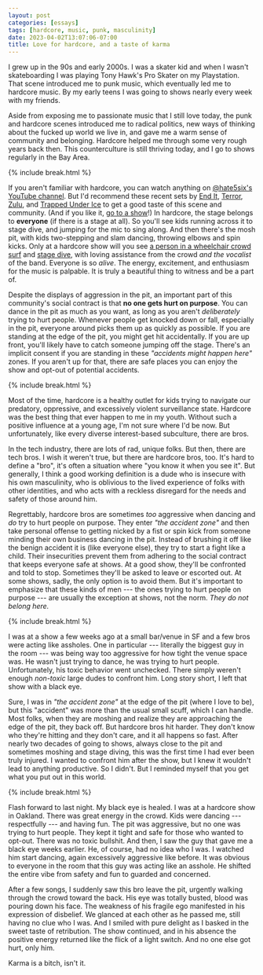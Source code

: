 ```yaml
---
layout: post
categories: [essays]
tags: [hardcore, music, punk, masculinity]
date: 2023-04-02T13:07:06-07:00
title: Love for hardcore, and a taste of karma
---
```


I grew up in the 90s and early 2000s. I was a skater kid and when I wasn't skateboarding I was playing Tony Hawk's Pro Skater on my Playstation. That scene introduced me to punk music, which eventually led me to hardcore music. By my early teens I was going to shows nearly every week with my friends.

<!--excerpt-->

Aside from exposing me to passionate music that I still love today, the punk and hardcore scenes introduced me to radical politics, new ways of thinking about the fucked up world we live in, and gave me a warm sense of community and belonging. Hardcore helped me through some very rough years back then. This counterculture is still thriving today, and I go to shows regularly in the Bay Area.

{% include break.html %}

If you aren't familiar with hardcore, you can watch anything on [@hate5six's YouTube channel](https://www.youtube.com/user/hate5six). But I'd recommend these recent sets by [End It](https://www.youtube.com/watch?v=Wk4V1JzbryM), [Terror](https://www.youtube.com/watch?v=hz7csuwPrEo), [Zulu](https://www.youtube.com/watch?v=ggk41xAdEMQ), and [Trapped Under Ice](https://www.youtube.com/watch?v=cCR4N87jPnY) to get a good taste of this scene and community. (And if you like it, [go to a show](https://www.youtube.com/shorts/cEUYJ3FVbjk)!) In hardcore, the stage belongs to **everyone** (if there is a stage at all). So you'll see kids running across it to stage dive, and jumping for the mic to sing along. And then there's the mosh pit, with kids two-stepping and slam dancing, throwing elbows and spin kicks. Only at a hardcore show will you see [a person in a wheelchair crowd surf](https://www.youtube.com/shorts/M_tIsCn9qHs) and [stage dive](https://www.youtube.com/watch?v=V8rRnsNchYY&t=27s), with loving assistance from the crowd _and the vocalist_ of the band. Everyone is so _alive_. The energy, excitement, and enthusiasm for the music is palpable. It is truly a beautiful thing to witness and be a part of.

Despite the displays of aggression in the pit, an important part of this community's social contract is that **no one gets hurt on purpose**. You can dance in the pit as much as you want, as long as you aren't _deliberately_ trying to hurt people. Whenever people get knocked down or fall, especially in the pit, everyone around picks them up as quickly as possible. If you are standing at the edge of the pit, you might get hit accidentally. If you are up front, you'll likely have to catch someone jumping off the stage. There's an implicit consent if you are standing in these _"accidents might happen here"_ zones. If you aren't up for that, there are safe places you can enjoy the show and opt-out of potential accidents.

{% include break.html %}

Most of the time, hardcore is a healthy outlet for kids trying to navigate our predatory, oppressive, and excessively violent surveillance state. Hardcore was the best thing that ever happen to me in my youth. Without such a positive influence at a young age, I'm not sure where I'd be now. But unfortunately, like every diverse interest-based subculture, there are bros.

In the tech industry, there are lots of rad, unique folks. But then, there are tech bros. I wish it weren't true, but there are hardcore bros, too. It's hard to define a "bro", it's often a situation where "you know it when you see it". But generally, I think a good working definition is a dude who is insecure with his own masculinity, who is oblivious to the lived experience of folks with other identities, and who acts with a reckless disregard for the needs and safety of those around him.

Regrettably, hardcore bros are sometimes _too_ aggressive when dancing and _do_ try to hurt people on purpose. They enter _"the accident zone"_ and then take personal offense to getting nicked by a fist or spin kick from someone minding their own business dancing in the pit. Instead of brushing it off like the benign accident it is (like everyone else), they try to start a fight like a child. Their insecurities prevent them from adhering to the social contract that keeps everyone safe at shows. At a good show, they'll be confronted and told to stop. Sometimes they'll be asked to leave or escorted out. At some shows, sadly, the only option is to avoid them. But it's important to emphasize that these kinds of men --- the ones trying to hurt people on purpose --- are usually the exception at shows, not the norm. _They do not belong here._

{% include break.html %}

I was at a show a few weeks ago at a small bar/venue in SF and a few bros were acting like assholes. One in particular --- literally the biggest guy in the room --- was being way too aggressive for how tight the venue space was. He wasn't just trying to dance, he was trying to hurt people. Unfortunately, his toxic behavior went unchecked. There simply weren't enough _non-toxic_ large dudes to confront him. Long story short, I left that show with a black eye.

Sure, I was in _"the accident zone"_ at the edge of the pit (where I love to be), but this "accident" was more than the usual small scuff, which I can handle. Most folks, when they are moshing and realize they are approaching the edge of the pit, they back off. But hardcore bros hit harder. They don't know who they're hitting and they don't care, and it all happens so fast. After nearly two decades of going to shows, always close to the pit and sometimes moshing and stage diving, this was the first time I had ever been truly injured. I wanted to confront him after the show, but I knew it wouldn't lead to anything productive. So I didn't. But I reminded myself that you get what you put out in this world.

{% include break.html %}

Flash forward to last night. My black eye is healed. I was at a hardcore show in Oakland. There was great energy in the crowd. Kids were dancing --- respectfully --- and having fun. The pit was aggressive, but no one was trying to hurt people. They kept it tight and safe for those who wanted to opt-out. There was no toxic bullshit. And then, I saw the guy that gave me a black eye weeks earlier. He, of course, had no idea who I was. I watched him start dancing, again excessively aggressive like before. It was obvious to everyone in the room that this guy was acting like an asshole. He shifted the entire vibe from safety and fun to guarded and concerned.

After a few songs, I suddenly saw this bro leave the pit, urgently walking through the crowd toward the back. His eye was totally busted, blood was pouring down his face. The weakness of his fragile ego manifested in his expression of disbelief. We glanced at each other as he passed me, still having no clue who I was. And I smiled with pure delight as I basked in the sweet taste of retribution. The show continued, and in his absence the positive energy returned like the flick of a light switch. And no one else got hurt, only him.

Karma is a bitch, isn't it.
